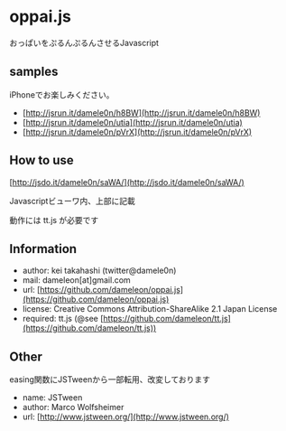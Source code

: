 oppai.js
========

おっぱいをぷるんぷるんさせるJavascript


## samples

iPhoneでお楽しみください。

 - [http://jsrun.it/damele0n/h8BW](http://jsrun.it/damele0n/h8BW)
 - [http://jsrun.it/damele0n/utia](http://jsrun.it/damele0n/utia)
 - [http://jsrun.it/damele0n/pVrX](http://jsrun.it/damele0n/pVrX)


## How to use

[http://jsdo.it/damele0n/saWA/](http://jsdo.it/damele0n/saWA/)

Javascriptビューワ内、上部に記載

動作には tt.js が必要です


## Information

- author: kei takahashi (twitter@damele0n)
- mail: dameleon[at]gmail.com
- url: [https://github.com/dameleon/oppai.js](https://github.com/dameleon/oppai.js)
- license: Creative Commons Attribution-ShareAlike 2.1 Japan License
- required: tt.js (@see [https://github.com/dameleon/tt.js](https://github.com/dameleon/tt.js))


## Other

easing関数にJSTweenから一部転用、改変しております

- name: JSTween
- author: Marco Wolfsheimer
- url: [http://www.jstween.org/](http://www.jstween.org/)

